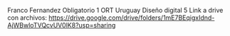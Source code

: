 Franco Fernandez
Obligatorio 1
ORT Uruguay
Diseño digital 5
Link a drive con archivos: https://drive.google.com/drive/folders/1mE7BEqigxIdnd-AjWBwloTVQcvUV0lK8?usp=sharing
